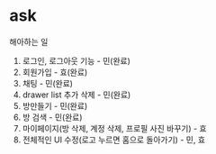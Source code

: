 # ask
해아하는 일 
1. 로그인, 로그아웃 기능 - 민(완료)
2. 회원가입 - 효(완료)
3. 채팅 - 민(완료)
4. drawer list 추가 삭제 - 민(완료)
5. 방만들기 - 민(완료)
6. 방 검색 - 민(완료)
7. 마이페이지(방 삭제, 계정 삭제, 프로필 사진 바꾸기) - 효
8. 전체적인 UI 수정(로고 누르면 홈으로 돌아가기) - 민, 효
